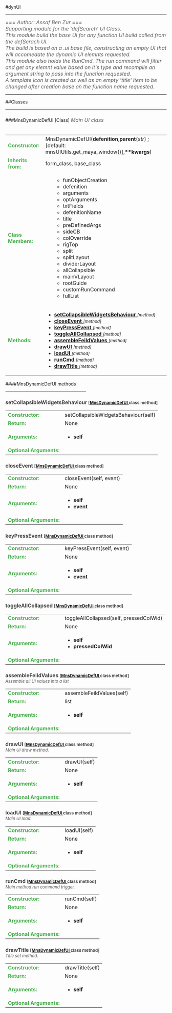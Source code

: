 <body>
#dynUI
<hr width = 100%>
<font color = #5f5f5f size = 3pt>
<i>
=== Author: Assaf Ben Zur === <br>
Supporting module for the 'defSearch' UI Class. <br>
This module build the base UI for any function UI build called from the defSerach UI. <br>
The build is based on a .ui base file, constructing an empty UI that will accomedate the dynamic UI elemnts requested. <br>
This module also holds the RunCmd. The run command will filter and get any elemnt value based on it's type and recompile an argument string to pass into the function requested. <br>
A template icon is created as well as an empty 'title' item to be changed after creation base on the function name requested. <br>
</font>
</i>
<hr width = 100%>
##Classes
<hr width = 100%>
<h5 id = "MnsDynamicDefUI TARGET"></h5>
###MnsDynamicDefUI [Class]
<font color = #5f5f5f size = 3pt>
<i>
Main UI class <br>
</i>
<br>
</font>
<font size = 3pt>
<table>
<tr><td><b><font color = #4caf50>Constructor:  </font></b></td><td>MnsDynamicDefUI(<b>defenition</b>,<b>parent</b>(<i>str</i>) ; [default: mnsUIUtils.get_maya_window()],<b>**kwargs</b>)</td></tr>
<tr><td><b><font color = #4caf50>Inherits from:  </font></b></td><td>form_class, base_class</td></tr>
<tr><td><b><font color = #4caf50>Class Members:  </font></b></td>
<td><ul>
<ul>
<li>funObjectCreation</li>
<li>defenition</li>
<li>arguments</li>
<li>optArguments</li>
<li>txtFields</li>
<li>defenitionName</li>
<li>title</li>
<li>preDefinedArgs</li>
<li>sideCB</li>
<li>colOverride</li>
<li>rigTop</li>
<li>split</li>
<li>splitLayout</li>
<li>dividerLayout</li>
<li>allCollapsible</li>
<li>mainVLayout</li>
<li>rootGuide</li>
<li>customRunCommand</li>
<li>fullList</li>
</ul>
</td></tr>
<tr><td><b><font color = #4caf50>Methods:  </font></b></td><td><ul>
<li><b><a href="#setCollapsibleWidgetsBehaviourTARGET">setCollapsibleWidgetsBehaviour </b></a> <font size = 2pt><i>[method]</i></font></li>
<li><b><a href="#closeEventTARGET">closeEvent </b></a> <font size = 2pt><i>[method]</i></font></li>
<li><b><a href="#keyPressEventTARGET">keyPressEvent </b></a> <font size = 2pt><i>[method]</i></font></li>
<li><b><a href="#toggleAllCollapsedTARGET">toggleAllCollapsed </b></a> <font size = 2pt><i>[method]</i></font></li>
<li><b><a href="#assembleFeildValuesTARGET">assembleFeildValues </b></a> <font size = 2pt><i>[method]</i></font></li>
<li><b><a href="#drawUITARGET">drawUI </b></a> <font size = 2pt><i>[method]</i></font></li>
<li><b><a href="#loadUITARGET">loadUI </b></a> <font size = 2pt><i>[method]</i></font></li>
<li><b><a href="#runCmdTARGET">runCmd </b></a> <font size = 2pt><i>[method]</i></font></li>
<li><b><a href="#drawTitleTARGET">drawTitle </b></a> <font size = 2pt><i>[method]</i></font></li>
</ul>
</td>
</tr>
</table></font>
####MnsDynamicDefUI  methods
<hr width = 50%>
<h5 id = "setCollapsibleWidgetsBehaviourTARGET"></h5><font color = 464646 size = 3><b>setCollapsibleWidgetsBehaviour <font size = 2pt> [<a href="#MnsDynamicDefUI TARGET">MnsDynamicDefUI </a> class method] </font></font></b>
<font size = 3pt>
<table>
<tr><td><b><font color = #4caf50>Constructor:  </font></b></td><td>setCollapsibleWidgetsBehaviour(self)</td></tr>
<tr><td><b><font color = #4caf50>Return:  </font></b></td><td>None</td></tr>
<tr><td><b><font color = #4caf50>Arguments:  </font></b></td>
<td><ul>
<li><b>self</b></li>
</ul></td>
</tr>
<tr><td><b><font color = #4caf50>Optional Arguments:  </font></b></td>
</tr>
</table></font>
<h5 id = "closeEventTARGET"></h5><font color = 464646 size = 3><b>closeEvent <font size = 2pt> [<a href="#MnsDynamicDefUI TARGET">MnsDynamicDefUI </a> class method] </font></font></b>
<font size = 3pt>
<table>
<tr><td><b><font color = #4caf50>Constructor:  </font></b></td><td>closeEvent(self, event)</td></tr>
<tr><td><b><font color = #4caf50>Return:  </font></b></td><td>None</td></tr>
<tr><td><b><font color = #4caf50>Arguments:  </font></b></td>
<td><ul>
<li><b>self</b></li>
<li><b>event</b></li>
</ul></td>
</tr>
<tr><td><b><font color = #4caf50>Optional Arguments:  </font></b></td>
</tr>
</table></font>
<h5 id = "keyPressEventTARGET"></h5><font color = 464646 size = 3><b>keyPressEvent <font size = 2pt> [<a href="#MnsDynamicDefUI TARGET">MnsDynamicDefUI </a> class method] </font></font></b>
<font size = 3pt>
<table>
<tr><td><b><font color = #4caf50>Constructor:  </font></b></td><td>keyPressEvent(self, event)</td></tr>
<tr><td><b><font color = #4caf50>Return:  </font></b></td><td>None</td></tr>
<tr><td><b><font color = #4caf50>Arguments:  </font></b></td>
<td><ul>
<li><b>self</b></li>
<li><b>event</b></li>
</ul></td>
</tr>
<tr><td><b><font color = #4caf50>Optional Arguments:  </font></b></td>
</tr>
</table></font>
<h5 id = "toggleAllCollapsedTARGET"></h5><font color = 464646 size = 3><b>toggleAllCollapsed <font size = 2pt> [<a href="#MnsDynamicDefUI TARGET">MnsDynamicDefUI </a> class method] </font></font></b>
<font size = 3pt>
<table>
<tr><td><b><font color = #4caf50>Constructor:  </font></b></td><td>toggleAllCollapsed(self, pressedColWid)</td></tr>
<tr><td><b><font color = #4caf50>Return:  </font></b></td><td>None</td></tr>
<tr><td><b><font color = #4caf50>Arguments:  </font></b></td>
<td><ul>
<li><b>self</b></li>
<li><b>pressedColWid</b></li>
</ul></td>
</tr>
<tr><td><b><font color = #4caf50>Optional Arguments:  </font></b></td>
</tr>
</table></font>
<h5 id = "assembleFeildValuesTARGET"></h5><font color = 464646 size = 3><b>assembleFeildValues <font size = 2pt> [<a href="#MnsDynamicDefUI TARGET">MnsDynamicDefUI </a> class method] </font></font></b>
<font size = 2pt color= 595959><br>
<i>Assemble all UI values into a list</i><br>
</font>
<font size = 3pt>
<table>
<tr><td><b><font color = #4caf50>Constructor:  </font></b></td><td>assembleFeildValues(self)</td></tr>
<tr><td><b><font color = #4caf50>Return:  </font></b></td><td>list</td></tr>
<tr><td><b><font color = #4caf50>Arguments:  </font></b></td>
<td><ul>
<li><b>self</b></li>
</ul></td>
</tr>
<tr><td><b><font color = #4caf50>Optional Arguments:  </font></b></td>
</tr>
</table></font>
<h5 id = "drawUITARGET"></h5><font color = 464646 size = 3><b>drawUI <font size = 2pt> [<a href="#MnsDynamicDefUI TARGET">MnsDynamicDefUI </a> class method] </font></font></b>
<font size = 2pt color= 595959><br>
<i>Main UI draw method.</i><br>
</font>
<font size = 3pt>
<table>
<tr><td><b><font color = #4caf50>Constructor:  </font></b></td><td>drawUI(self)</td></tr>
<tr><td><b><font color = #4caf50>Return:  </font></b></td><td>None</td></tr>
<tr><td><b><font color = #4caf50>Arguments:  </font></b></td>
<td><ul>
<li><b>self</b></li>
</ul></td>
</tr>
<tr><td><b><font color = #4caf50>Optional Arguments:  </font></b></td>
</tr>
</table></font>
<h5 id = "loadUITARGET"></h5><font color = 464646 size = 3><b>loadUI <font size = 2pt> [<a href="#MnsDynamicDefUI TARGET">MnsDynamicDefUI </a> class method] </font></font></b>
<font size = 2pt color= 595959><br>
<i>Main UI load.</i><br>
</font>
<font size = 3pt>
<table>
<tr><td><b><font color = #4caf50>Constructor:  </font></b></td><td>loadUI(self)</td></tr>
<tr><td><b><font color = #4caf50>Return:  </font></b></td><td>None</td></tr>
<tr><td><b><font color = #4caf50>Arguments:  </font></b></td>
<td><ul>
<li><b>self</b></li>
</ul></td>
</tr>
<tr><td><b><font color = #4caf50>Optional Arguments:  </font></b></td>
</tr>
</table></font>
<h5 id = "runCmdTARGET"></h5><font color = 464646 size = 3><b>runCmd <font size = 2pt> [<a href="#MnsDynamicDefUI TARGET">MnsDynamicDefUI </a> class method] </font></font></b>
<font size = 2pt color= 595959><br>
<i>Main method run command trigger.</i><br>
</font>
<font size = 3pt>
<table>
<tr><td><b><font color = #4caf50>Constructor:  </font></b></td><td>runCmd(self)</td></tr>
<tr><td><b><font color = #4caf50>Return:  </font></b></td><td>None</td></tr>
<tr><td><b><font color = #4caf50>Arguments:  </font></b></td>
<td><ul>
<li><b>self</b></li>
</ul></td>
</tr>
<tr><td><b><font color = #4caf50>Optional Arguments:  </font></b></td>
</tr>
</table></font>
<h5 id = "drawTitleTARGET"></h5><font color = 464646 size = 3><b>drawTitle <font size = 2pt> [<a href="#MnsDynamicDefUI TARGET">MnsDynamicDefUI </a> class method] </font></font></b>
<font size = 2pt color= 595959><br>
<i>Title set method.</i><br>
</font>
<font size = 3pt>
<table>
<tr><td><b><font color = #4caf50>Constructor:  </font></b></td><td>drawTitle(self)</td></tr>
<tr><td><b><font color = #4caf50>Return:  </font></b></td><td>None</td></tr>
<tr><td><b><font color = #4caf50>Arguments:  </font></b></td>
<td><ul>
<li><b>self</b></li>
</ul></td>
</tr>
<tr><td><b><font color = #4caf50>Optional Arguments:  </font></b></td>
</tr>
</table></font>
